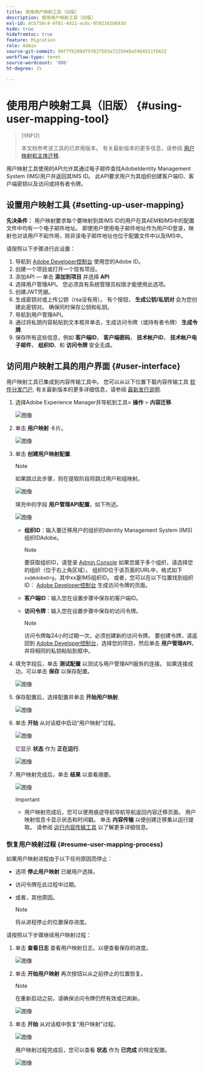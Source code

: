 ```yaml
---
title: 使用用户映射工具（旧版）
description: 使用用户映射工具（旧版）
exl-id: dcb750c4-0f81-4d11-ac6c-0592162b683d
hide: true
hidefromtoc: true
feature: Migration
role: Admin
source-git-commit: 90f7f6209df5f837583a7225940a5984551f6622
workflow-type: tm+mt
source-wordcount: '806'
ht-degree: 1%

---
```


# 使用用户映射工具（旧版） {#using-user-mapping-tool}

>[!INFO]
>
>本文档参考该工具的已弃用版本。 有关最新版本的更多信息，请参阅 [用户映射和主体迁移](/help/journey-migration/content-transfer-tool/using-content-transfer-tool/user-mapping-and-migration.md).

用户映射工具使用的API允许其通过电子邮件查找AdobeIdentity Management System (IMS)用户并返回其IMS ID。 此API要求用户为其组织创建客户端ID、客户端密钥以及访问或持有者令牌。

## 设置用户映射工具 {#setting-up-user-mapping}

**先决条件：** 用户映射要求每个要映射到其IMS ID的用户在其AEM和IMS中的配置文件中均有一个电子邮件地址。 即使用户使用电子邮件地址作为用户ID登录，映射也对该用户不起作用，除非该电子邮件地址也位于配置文件中以及IMS中。

请按照以下步骤进行此设置：

1. 导航到 [Adobe Developer控制台](https://developer.adobe.com/console/) 使用您的Adobe ID。
1. 创建一个项目或打开一个现有项目。
1. 添加API — 单击 **添加到项目** 并选择 **API**
1. 选择用户管理API。 您必须具有系统管理员权限才能使用此选项。
1. 创建JWT凭据。
1. 生成密钥对或上传公钥（rsa没有用）。 有个按钮， **生成公钥/私钥对** 会为您创建此密钥对。 确保同时保存公钥和私钥。
1. 导航到用户管理API。
1. 通过将私钥内容粘贴到文本框并单击，生成访问令牌（或持有者令牌） **生成令牌**.
1. 保存所有这些信息，例如 **客户端ID**， **客户端密码**， **技术帐户ID**， **技术帐户电子邮件**， **组织ID**、和 **访问令牌** 安全无虞。

## 访问用户映射工具的用户界面 {#user-interface}

用户映射工具已集成到内容传输工具中。 您可以从以下位置下载内容传输工具 [软件分发门户](https://experience.adobe.com/#/downloads/content/software-distribution/en/aemcloud.html). 有关最新版本的更多详细信息，请参阅 [最新发行说明](/help/release-notes/release-notes-cloud/release-notes-current.md).

1. 选择Adobe Experience Manager并导航到工具> **操作** > **内容迁移**.

   ![图像](/help/journey-migration/content-transfer-tool/assets-user-mapping/user-mapping-access1.png)

1. 单击 **用户映射** 卡片。

   ![图像](/help/journey-migration/content-transfer-tool/assets-user-mapping/user-mapping-access2.png)

1. 单击 **创建用户映射配置**.

   >[!NOTE]
   >如果跳过此步骤，则在提取阶段将跳过用户和组映射。

   ![图像](/help/journey-migration/content-transfer-tool/assets-user-mapping/user-mapping-access5.png)

   填充中的字段 **用户管理API配置**，如下所述。

   ![图像](/help/journey-migration/content-transfer-tool/assets-user-mapping/user-mapping-access3.png)


   * **组织ID**：输入要迁移用户的组织的Identity Management System (IMS)组织IDAdobe。

     >[!NOTE]
     >要获取组织ID，请登录 [Admin Console](https://adminconsole.adobe.com/) 如果您属于多个组织，请选择您的组织（位于右上角区域）。 组织ID位于该页面的URL中，格式如下 `xx@AdobeOrg`，其中xx是IMS组织ID。 或者，您可以在以下位置找到组织ID： [Adobe Developer控制台](https://developer.adobe.com/console/) 生成访问令牌的页面。

   * **客户端ID**：输入您在设置步骤中保存的客户端ID。

   * **访问令牌**：输入您在设置步骤中保存的访问令牌。

     >[!NOTE]
     >访问令牌每24小时过期一次，必须创建新的访问令牌。 要创建令牌，请返回到 [Adobe Developer控制台](https://developer.adobe.com/console/)，选择您的项目，然后单击 **用户管理API**，并将相同的私钥粘贴到框中。

1. 填充字段后，单击 **测试配置** 以测试与用户管理API服务的连接。 如果连接成功，可以单击 **保存** 以保存配置。

   ![图像](/help/journey-migration/content-transfer-tool/assets-user-mapping/user-mapping-access4.png)

1. 保存配置后，选择配置并单击 **开始用户映射**.

   ![图像](/help/journey-migration/content-transfer-tool/assets-user-mapping/user-mapping-landing4.png)

1. 单击 **开始** 从对话框中启动“用户映射”过程。

   ![图像](/help/journey-migration/content-transfer-tool/assets-user-mapping/resume-user-mapping3.png)

   它显示 **状态** 作为 **正在运行**.

   ![图像](/help/journey-migration/content-transfer-tool/assets-user-mapping/user-mapping-start1.png)


1. 用户映射完成后，单击 **结果** 以查看摘要。

   ![图像](/help/journey-migration/content-transfer-tool/assets-user-mapping/user-mapping-landing5.png)

   >[!IMPORTANT]
   >
   >* 用户映射完成后，您可以使用痕迹导航导航导航返回内容迁移页面。 用户映射信息卡显示状态和时间戳。 单击 **内容传输** 以便创建迁移集以运行提取。 请参阅 [运行内容传输工具](https://experienceleague.adobe.com/docs/experience-manager-cloud-service/content/migration-journey/cloud-migration/content-transfer-tool/getting-started-content-transfer-tool.html#running-tool) 以了解更多详细信息。

### 恢复用户映射过程 {#resume-user-mapping-process}

如果用户映射进程由于以下任何原因而停止：

* 选项 **停止用户映射** 已被用户选择。
* 访问令牌在此过程中过期。
* 或者，其他原因。

  >[!NOTE]
  >将从进程停止的位置保存进度。

请按照以下步骤继续用户映射过程：

1. 单击 **查看日志** 查看用户映射日志，以便查看保存的进度。

   ![图像](/help/journey-migration/content-transfer-tool/assets-user-mapping/resume-user-mapping1.png)

1. 单击 **开始用户映射** 再次按钮以从之前停止的位置恢复。

   >[!NOTE]
   >在重新启动之前，请确保访问令牌仍然有效或已刷新。

   ![图像](/help/journey-migration/content-transfer-tool/assets-user-mapping/resume-user-mapping2.png)

1. 单击 **开始** 从对话框中恢复“用户映射”过程。

   ![图像](/help/journey-migration/content-transfer-tool/assets-user-mapping/resume-user-mapping3.png)

   用户映射过程完成后，您可以查看 **状态** 作为 **已完成** 的特定配置。

   ![图像](/help/journey-migration/content-transfer-tool/assets-user-mapping/resume-user-mapping4.png)
